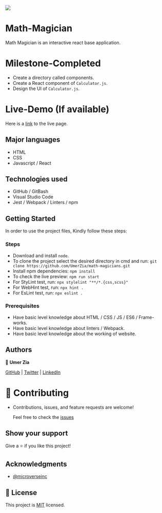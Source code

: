 ![](https://img.shields.io/badge/Microverse-blueviolet)

# Math-Magician

Math Magician is an interactive react base application.

# Milestone-Completed
- Create a directory called components.
- Create a React component of `Calculator.js`.
- Design the UI of `Calculator.js`.

# Live-Demo (If available)

Here is a [link](./) to the live page.

## Major languages 
- HTML
- CSS
- Javascript / React

## Technologies used 
- GitHub / GitBash
- Visual Studio Code 
- Jest / Webpack / Linters / npm

## Getting Started

In order to use the project files, Kindly follow these steps:

### Steps

- Download and install `node`.
- To clone the project select the desired directory in cmd and run: `git clone https://github.com/UmerZia/math-magicians.git`
- Install npm dependencies: `npm install`
- To check the live preview: `npm run start`
- For StyLint test, run: `npx stylelint "**/*.{css,scss}"`
- For WebHint test, run: `npx hint .`
- For EsLint test, run: `npx eslint .`

### Prerequisites

- Have basic level knowledge about HTML / CSS / JS / ES6 / Frame-works.
- Have basic level knowledge about linters / Webpack.
- Have basic level knowledge about the working of website.


## Authors

👤 **Umer Zia**

[GitHub](https://github.com/UmerZia) | [Twitter](https://twitter.com/ChukwumaMosanya) | [LinkedIn](https://linkedin.com/in/umer-zia-30906a183/)

# 🤝 Contributing

- Contributions, issues, and feature requests are welcome!

  Feel free to check the [issues](https://github.com/UmerZia/math-magicians/issues)

## Show your support

Give a ⭐️ if you like this project!

## Acknowledgments

- [@microverseinc](https://github.com/microverseinc) 

## 📝 License

This project is [MIT](https://github.com/UmerZia/math-magicians/blob/main/LICENSE) licensed.